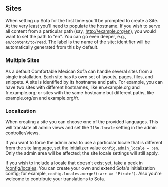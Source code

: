 ## Sites

When setting up Sofa for the first time you'll be prompted to create a Site.
At the very least you'll need to populate the hostname. If you wish to serve
all content from a particular path (say, http://example.org/en), you would want
to set the path to "en". You can go even deeper, e.g., `en/content/to/read`.
The label is the name of the site; identifier will be automatically
generated from this by default.

### Multiple Sites

As a default Comfortable Mexican Sofa can handle several sites from a single
installation. Each site has its own set of layouts, pages, files, and snippets.
A site is identified by its hostname and path. For example, you can have two
sites with different hostnames, like en.example.org and fr.example.org; or
sites with the same hostname but different paths, like example.org/en and
example.org/fr.

### Localization

When creating a site you can choose one of the provided languages. This will
translate all admin views and set the `I18n.locale` setting in the admin
controller/views.

If you want to force the admin area to use a particular locale that is different from the site language, set the initializer value `config.admin_locale = :en`. Only the admin area will be affected; the site locale settings will still apply.

If you wish to include a locale that doesn't exist yet, take a peek in
[/config/locales](https://github.com/comfy/comfortable-mexican-sofa/tree/master/config/locales). You can create your own and extend Sofa's initialization config;
for example, `config.locales.merge!(:arr => 'Pirate')`. Also you're welcome to
contribute your translations to Sofa.
